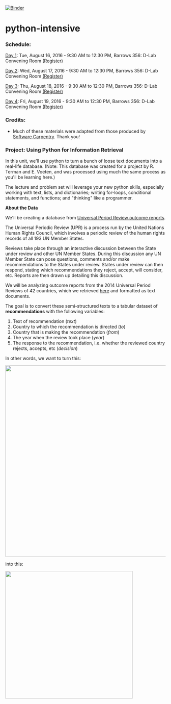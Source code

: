 [![Binder](http://mybinder.org/badge.svg)](http://mybinder.org:/repo/dlab-berkeley/python-intensive)

# python-intensive

### Schedule:

[Day 1](https://github.com/dlab-berkeley/python-intensive/tree/master/Day_1): Tue, August 16, 2016 - 9:30 AM to 12:30 PM, Barrows 356: D-Lab Convening Room [(Register)](http://dlab.berkeley.edu/training/python-everything-part-0-0)

[Day 2](https://github.com/dlab-berkeley/python-intensive/tree/master/Day_2): Wed, August 17, 2016 - 9:30 AM to 12:30 PM, Barrows 356: D-Lab Convening Room [(Register)](http://dlab.berkeley.edu/training/python-everything-part-1-1)

[Day 3](https://github.com/dlab-berkeley/python-intensive/tree/master/Day_3): Thu, August 18, 2016 - 9:30 AM to 12:30 PM, Barrows 356: D-Lab Convening Room [(Register)](http://dlab.berkeley.edu/training/python-everything-part-2-1)

[Day 4](https://github.com/dlab-berkeley/python-intensive/tree/master/Day_4): Fri, August 19, 2016 - 9:30 AM to 12:30 PM, Barrows 356: D-Lab Convening Room [(Register)](http://dlab.berkeley.edu/training/python-everything-part-3-1)

### Credits:

- Much of these materials were adapted from those produced by [Software Carpentry](http://software-carpentry.org/). Thank you!


### Project: Using Python for Information Retrieval

In this unit, we'll use python to turn a bunch of loose text documents into a real-life database. (Note: This database was created for a project by R. Terman and E. Voeten, and was processed using much the same process as you'll be learning here.)

The lecture and problem set will leverage your new python skills, especially working with text, lists, and dictionaries; writing for-loops, conditional statements, and functions; and "thinking" like a programmer.

**About the Data**

We'll be creating a database from [Universal Period Review outcome reports](http://www.ohchr.org/EN/HRBodies/UPR/Pages/BasicFacts.aspx).

The Universal Periodic Review (UPR) is a process run by the United Nations Human Rights Council, which involves a periodic review of the human rights records of all 193 UN Member States.

Reviews take place through an interactive discussion between the State under review and other UN Member States. During this discussion any UN Member State can pose questions, comments and/or make recommendations to the States under review. States under review can then respond, stating which recommendations they reject, accept, will consider, etc. Reports are then drawn up detailing this discussion.

We will be analyzing outcome reports from the 2014 Universal Period Reviews of 42 countries, which we retrieved [here](http://www.ohchr.org/EN/HRBodies/UPR/Pages/Documentation.aspx) and formatted as text documents.

The goal is to convert these semi-structured texts to a tabular dataset of **recommendations** with the following variables:

1. Text of recommendation (*text*)
2. Country to which the recommendation is directed (*to*)
3. Country that is making the recommendation (*from*)
4. The year when the review took place (*year*)
5. The response to the recommendation, i.e. whether the reviewed country rejects, accepts, etc (*decision*)

In other words, we want to turn this:

<img src="img/text.png" width="600">

into this:

<img src="img/tabular.png" width="400">
